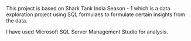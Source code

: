This project is based on Shark Tank India Season - 1 which is a data exploration project using SQL formulaes to formulate certain insights from the data.

I have used Microsoft SQL Server Management Studio for analysis.

